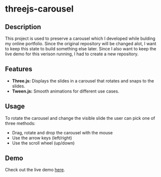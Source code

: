 # threejs-carousel

## Description

This project is used to preserve a carousel which I developed while bulding my online portfolio. Since the original repository will be changed alot, I want to keep this state to build something else later.
Since I also want to keep the live demo for this verison running, I had to create a new repository.

## Features

- **Three.js:** Displays the slides in a carousel that rotates and snaps to the slides.
- **Tween.js:** Smooth animations for different use cases.

## Usage

To rotate the carousel and change the visible slide the user can pick one of three methods:

- Drag, rotate and drop the carousel with the mouse
- Use the arrow keys (left/right)
- Use the scroll wheel (up/down)

## Demo

Check out the live demo [here](https://tobiasweinert.github.io/threejs-carousel/).
